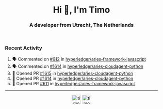 <h1 align="center">Hi 👋, I'm Timo</h1>
<h3 align="center">A developer from Utrecht, The Netherlands</h3>
<br/>
<!-- https://github.com/rahuldkjain/github-profile-readme-generator --!>

<!--  <p align="left"><img src="https://github-readme-stats.vercel.app/api?username=timoglastra&show_icons=true&count_private=true&" alt="timoglastra" /></p> --!>

<!--
Github language stats
<p align="left"><img src="https://github-readme-stats.vercel.app/api/top-langs/?username=timoglastra&layout=compact" alt="timoglastra" /><p>
-->

<!-- Codestats language stats -->
<!-- <p align="left"><img src="https://codestats-readme.vercel.app/api/top-langs/?username=timoglastra&layout=compact&language_count=12" alt="timoglastra" /><p>    --!>
  
<h3>Recent Activity</h3>

<!--START_SECTION:activity-->
1. 🗣 Commented on [#612](https://github.com/hyperledger/aries-framework-javascript/issues/612) in [hyperledger/aries-framework-javascript](https://github.com/hyperledger/aries-framework-javascript)
2. 🗣 Commented on [#1614](https://github.com/hyperledger/aries-cloudagent-python/issues/1614) in [hyperledger/aries-cloudagent-python](https://github.com/hyperledger/aries-cloudagent-python)
3. 💪 Opened PR [#1615](https://github.com/hyperledger/aries-cloudagent-python/pull/1615) in [hyperledger/aries-cloudagent-python](https://github.com/hyperledger/aries-cloudagent-python)
4. 💪 Opened PR [#1614](https://github.com/hyperledger/aries-cloudagent-python/pull/1614) in [hyperledger/aries-cloudagent-python](https://github.com/hyperledger/aries-cloudagent-python)
5. 💪 Opened PR [#611](https://github.com/hyperledger/aries-framework-javascript/pull/611) in [hyperledger/aries-framework-javascript](https://github.com/hyperledger/aries-framework-javascript)
<!--END_SECTION:activity-->

---

<p align="center">
<a href="https://twitter.com/timoglastra" target="blank"><img align="center" src="https://cdn.jsdelivr.net/npm/simple-icons@3.0.1/icons/twitter.svg" alt="timoglastra" height="30" width="30" /></a>
<a href="https://linkedin.com/in/timoglastra" target="blank"><img align="center" src="https://cdn.jsdelivr.net/npm/simple-icons@3.0.1/icons/linkedin.svg" alt="timoglastra" height="30" width="30" /></a>
</p>



